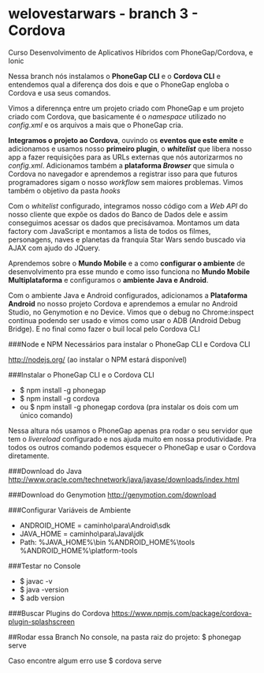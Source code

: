 # welovestarwars - branch 3 - Cordova
Curso Desenvolvimento de Aplicativos Híbridos com PhoneGap/Cordova, e Ionic

Nessa branch nós instalamos o **PhoneGap CLI** e o **Cordova CLI** e entendemos qual a diferença dos dois e que o PhoneGap engloba o Cordova e usa seus comandos.

Vimos a diferennça entre um projeto criado com PhoneGap e um projeto criado com Cordova, que basicamente é o _namespace_ utilizado no _config.xml_ e os arquivos a mais que o PhoneGap cria.

**Integramos o projeto ao Cordova**, ouvindo os **eventos que este emite** e adicionamos e usamos nosso **primeiro plugin**, o **_whitelist_** que libera nosso app a fazer requisições para as URLs externas que nós autorizarmos no _config.xml_. Adicionamos também a **plataforma _Browser_** que simula o Cordova no navegador e aprendemos a registrar isso para que futuros programadores sigam o nosso _workflow_ sem maiores problemas. Vimos também o objetivo da pasta _hooks_

Com o _whitelist_ configurado, integramos nosso código com a *Web API* do nosso cliente que expõe os dados do Banco de Dados dele e assim conseguimos acessar os dados que precisávamoa. Montamos um data factory com JavaScript e montamos a lista de todos os filmes, personagens, naves e planetas da franquia Star Wars sendo buscado via AJAX com ajudo do JQuery.

Aprendemos sobre o **Mundo Mobile** e a como **configurar o ambiente** de desenvolvimento pra esse mundo e como isso funciona no **Mundo Mobile Multiplataforma** e configuramos o **ambiente Java e Android**.

Com o ambiente Java e Android configurados, adicionamos a **Plataforma Android** no nosso projeto Cordova e aprendemos a emular no Android Studio, no Genymotion e no Device. Vimos que o debug no Chrome:inspect continua podendo ser usado e vimos como usar o ADB (Android Debug Bridge). E no final como fazer o buil local pelo Cordova CLI

###Node e NPM
Necessários para instalar o PhoneGap CLI e Cordova CLI

http://nodejs.org/ (ao instalar o NPM estará disponível)

###Instalar o PhoneGap CLI e o Cordova CLI
- $ npm install -g phonegap
- $ npm install -g cordova
- ou $ npm install -g phonegap cordova (pra instalar os dois com um único comando)

Nessa altura nós usamos o PhoneGap apenas pra rodar o seu servidor que tem o _livereload_ configurado e nos ajuda muito em nossa produtividade. Pra todos os outros comando podemos esquecer o PhoneGap e usar o Cordova diretamente.

###Download do Java
http://www.oracle.com/technetwork/java/javase/downloads/index.html

###Download do Genymotion
http://genymotion.com/download

###Configurar Variáveis de Ambiente
- ANDROID_HOME = caminho\para\Android\sdk
- JAVA_HOME = caminho\para\Java\jdk
- Path: %JAVA_HOME%\bin %ANDROID_HOME%\tools %ANDROID_HOME%\platform-tools

###Testar no Console
- $ javac -v
- $ java -version
- $ adb version

###Buscar Plugins do Cordova
https://www.npmjs.com/package/cordova-plugin-splashscreen

##Rodar essa Branch
No console, na pasta raiz do projeto: $ phonegap serve

Caso encontre algum erro use $ cordova serve

